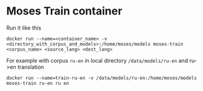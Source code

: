# Moses Train container

Run it like this

``docker run --name=<container_name> -v <directory_with_corpus_and_models>:/home/moses/models moses-train <corpus_name> <source_lang> <dest_lang>``

For example with corpus ``ru-en`` in local directory ``/data/models/ru-en`` and ru->en translation 

``docker run --name=train-ru-en -v /data/models/ru-en:/home/moses/models moses-train ru-en ru en``
